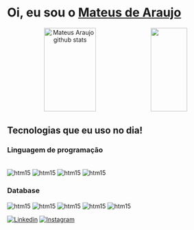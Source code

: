 # Oi, eu sou o [Mateus de Araujo]() 


<div align="center">  
  <img width="49%" height="195px" src="https://github-readme-stats.vercel.app/api?username=mateus3007&show_icons=true&count_private=true&hide_border=true&title_color=7B68EE&icon_color=7B68EE&text_color=c9d1d9&bg_color=0d1117" alt="Mateus Araujo github stats" /> 
  <img width="41%" height="195px" src="https://github-readme-stats.vercel.app/api/top-langs/?username=mateus3007&layout=compact&hide_border=true&title_color=7B68EE&text_color=c9d1d9&bg_color=0d1117" />
</div>

## Tecnologias que eu uso no dia!
### Linguagem de programação

<div style=style="display: inline_block"><br/>
<img align="center" alt="htm15" src="https://img.shields.io/badge/Python-3776AB?style=for-the-badge&logo=python&logoColor=white" />
<img align="center" alt="htm15" src="https://img.shields.io/badge/Java-ED8B00?style=for-the-badge&logo=openjdk&logoColor=white" />
<img align="center" alt="htm15" src="https://img.shields.io/badge/PHP-777BB4?style=for-the-badge&logo=php&logoColor=white" />
<img align="center" alt="htm15" src="https://img.shields.io/badge/C-00599C?style=for-the-badge&logo=c&logoColor=white" />
</div>


### Database
<div>
<img align="center" alt="htm15" src="https://img.shields.io/badge/Cassandra-1287B1?style=for-the-badge&logo=apache%20cassandra&logoColor=white" />
<img align="center" alt="htm15" src="https://img.shields.io/badge/MariaDB-003545?style=for-the-badge&logo=mariadb&logoColor=white" />
<img align="center" alt="htm15" src="https://img.shields.io/badge/MongoDB-4EA94B?style=for-the-badge&logo=mongodb&logoColor=white" />
<img align="center" alt="htm15" src="https://img.shields.io/badge/MySQL-005C84?style=for-the-badge&logo=mysql&logoColor=white" />
<img align="center" alt="htm15" src="https://img.shields.io/badge/PostgreSQL-316192?style=for-the-badge&logo=postgresql&logoColor=white" />
</div>


[![Linkedin](https://img.shields.io/badge/LinkedIn-0077B5?style=for-the-badge&logo=linkedin&logoColor=white)](https://www.linkedin.com/in/mateus-de-araujo-almeida/)
[![Instagram](https://img.shields.io/badge/Instagram-E4405F?style=for-the-badge&logo=instagram&logoColor=white)](https://www.instagram.com/mateus0_0a/)
